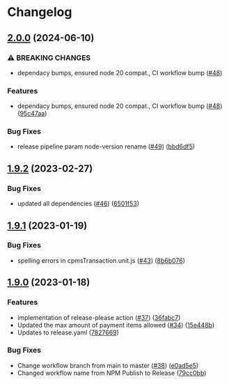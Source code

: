 # Changelog

## [2.0.0](https://github.com/dvsa/rsp-validation-package/compare/v1.9.2...v2.0.0) (2024-06-10)


### ⚠ BREAKING CHANGES

* dependacy bumps, ensured node 20 compat., CI workflow bump ([#48](https://github.com/dvsa/rsp-validation-package/issues/48))

### Features

* dependacy bumps, ensured node 20 compat., CI workflow bump ([#48](https://github.com/dvsa/rsp-validation-package/issues/48)) ([95c47aa](https://github.com/dvsa/rsp-validation-package/commit/95c47aafaded460db95920e40d93cdc37576404d))


### Bug Fixes

* release pipeline param node-version rename ([#49](https://github.com/dvsa/rsp-validation-package/issues/49)) ([bbd6df5](https://github.com/dvsa/rsp-validation-package/commit/bbd6df5c459f57d43da2ffb09a7016770d7b74b5))

## [1.9.2](https://github.com/dvsa/rsp-validation-package/compare/v1.9.1...v1.9.2) (2023-02-27)


### Bug Fixes

* updated all dependencies ([#46](https://github.com/dvsa/rsp-validation-package/issues/46)) ([6501f53](https://github.com/dvsa/rsp-validation-package/commit/6501f5399391f499daf9cbbd95624e5b2be6745d))

## [1.9.1](https://github.com/dvsa/rsp-validation-package/compare/v1.9.0...v1.9.1) (2023-01-19)


### Bug Fixes

* spelling errors in cpmsTransaction.unit.js ([#43](https://github.com/dvsa/rsp-validation-package/issues/43)) ([8b6b076](https://github.com/dvsa/rsp-validation-package/commit/8b6b076b7be390f89fce7d3492499ccebe957c4c))

## [1.9.0](https://github.com/dvsa/rsp-validation-package/compare/v1.8.0...v1.9.0) (2023-01-18)


### Features

* implementation of release-please action ([#37](https://github.com/dvsa/rsp-validation-package/issues/37)) ([36fabc7](https://github.com/dvsa/rsp-validation-package/commit/36fabc759673f6277b1db0e522ef4026b3f9af8f))
* Updated the max amount of payment items allowed ([#34](https://github.com/dvsa/rsp-validation-package/issues/34)) ([15e448b](https://github.com/dvsa/rsp-validation-package/commit/15e448b466c1a377f7bffeb3945ed96de213bfee))
* Updates to release.yaml ([7827669](https://github.com/dvsa/rsp-validation-package/commit/7827669f1dadcb1cbf176ce77c787c54f8ed25e0))


### Bug Fixes

* Change workflow branch from main to master ([#38](https://github.com/dvsa/rsp-validation-package/issues/38)) ([e0ad5e5](https://github.com/dvsa/rsp-validation-package/commit/e0ad5e5c960cca3c760f728805386669580376d1))
* Changed workflow name from NPM Publish to Release ([79cc0bb](https://github.com/dvsa/rsp-validation-package/commit/79cc0bbf851249b01fdc7f588825538640cf7c02))
